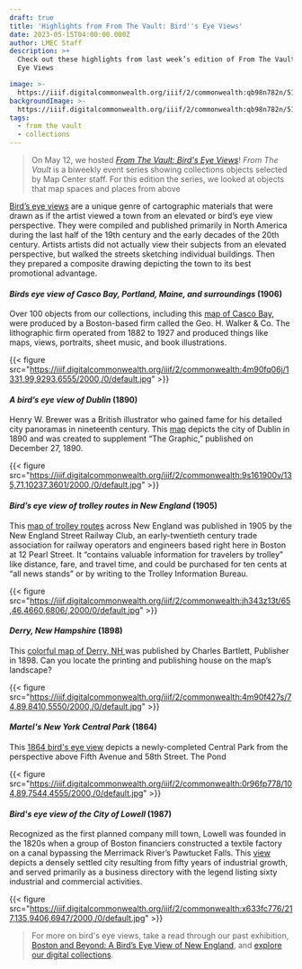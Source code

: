 ```yaml
---
draft: true
title: 'Highlights from From The Vault: Bird''s Eye Views'
date: 2023-05-15T04:00:00.000Z
author: LMEC Staff
description: >+
  Check out these highlights from last week’s edition of From The Vault: Bird's
  Eye Views

image: >-
  https://iiif.digitalcommonwealth.org/iiif/2/commonwealth:qb98n782n/519,665,6570,3694/1200,/0/default.jpg
backgroundImage: >-
  https://iiif.digitalcommonwealth.org/iiif/2/commonwealth:qb98n782n/519,665,6570,3694/1200,/0/default.jpg
tags:
  - from the vault
  - collections
---
```


> On May 12, we hosted *[From The Vault: Bird's Eye Views](https://www.leventhalmap.org/event/from-the-vault-collections-showing-bird-s-eye-views/)*! *From The Vault* is a biweekly event series showing collections objects selected by Map Center staff. For this edition the series, we looked at objects that map spaces and places from above

[Bird’s eye views](https://collections.leventhalmap.org/search?utf8=%E2%9C%93\&q=bird%27s+eye) are a unique genre of cartographic materials that were drawn as if the artist viewed a town from an elevated or bird’s eye view perspective. They were compiled and published primarily in North America during the last half of the 19th century and the early decades of the 20th century. Artists artists did not actually view their subjects from an elevated perspective, but walked the streets sketching individual buildings. Then they prepared a composite drawing depicting the town to its best promotional advantage.

#### *Birds eye view of Casco Bay, Portland, Maine, and surroundings* (1906)

Over 100 objects from our collections, including this [map of Casco Bay](https://collections.leventhalmap.org/search/commonwealth:r494vs43c), were produced by a Boston-based firm called the Geo. H. Walker & Co. The lithographic firm operated from 1882 to 1927 and produced things like maps, views, portraits, sheet music, and book illustrations.

{{< figure src="https://iiif.digitalcommonwealth.org/iiif/2/commonwealth:4m90fq06j/1331,99,9293,6555/2000,/0/default.jpg" >}}

#### *A bird’s eye view of Dublin* (1890)

Henry W. Brewer was a British illustrator who gained fame for his detailed city panoramas in nineteenth century. This [map](https://collections.leventhalmap.org/search/commonwealth:9s1618999) depicts the city of Dublin in 1890 and was created to supplement “The Graphic,” published on December 27, 1890.

{{< figure src="https://iiif.digitalcommonwealth.org/iiif/2/commonwealth:9s161900v/135,71,10237,3601/2000,/0/default.jpg" >}}

#### *Bird’s eye view of trolley routes in New England* (1905)

This [map of trolley routes](https://collections.leventhalmap.org/search/commonwealth:jh343z12j) across New England was published in 1905 by the New England Street Railway Club, an early-twentieth century trade association for railway operators and engineers based right here in Boston at 12 Pearl Street. It “contains valuable information for travelers by trolley” like distance, fare, and travel time, and could be purchased for ten cents at “all news stands” or by writing to the Trolley Information Bureau.

{{< figure src="https://iiif.digitalcommonwealth.org/iiif/2/commonwealth:jh343z13t/65,46,4660,6806/,2000/0/default.jpg" >}}

#### *Derry, New Hampshire* (1898)

This [colorful map of Derry, NH ](https://collections.leventhalmap.org/search/commonwealth:4m90f426h)was published by Charles Bartlett, Publisher in 1898. Can you locate the printing and publishing house on the map’s landscape?

{{< figure src="https://iiif.digitalcommonwealth.org/iiif/2/commonwealth:4m90f427s/74,89,8410,5550/2000,/0/default.jpg" >}}

#### *Martel's New York Central Park* (1864)

This [1864 bird's eye view](https://collections.leventhalmap.org/search/commonwealth:0r96fp760) depicts a newly-completed Central Park from the perspective above Fifth Avenue and 58th Street. The Pond 

{{< figure src="https://iiif.digitalcommonwealth.org/iiif/2/commonwealth:0r96fp778/104,89,7544,4555/2000,/0/default.jpg" >}}

#### *Bird's eye view of the City of Lowell* (1987)

Recognized as the first planned company mill town, Lowell was founded in the 1820s when a group of Boston financiers constructed a textile factory on a canal bypassing the Merrimack River’s Pawtucket Falls. This [view](https://collections.leventhalmap.org/search/commonwealth:x633fc76x) depicts a densely settled city resulting from fifty years of industrial growth, and served primarily as a business directory with the legend listing sixty industrial and commercial activities.

{{< figure src="https://iiif.digitalcommonwealth.org/iiif/2/commonwealth:x633fc776/217,135,9406,6947/2000,/0/default.jpg" >}}

> For more on bird's eye views, take a read through our past exhibition, [Boston and Beyond: A Bird’s Eye View of New England](https://collections.leventhalmap.org/exhibits/16), and [explore our digital collections](https://collections.leventhalmap.org/search?utf8=%E2%9C%93\&q=bird%27s+eye). 
